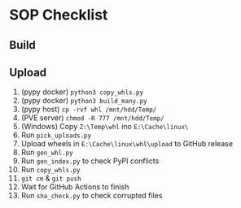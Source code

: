 # SOP Checklist

## Build

## Upload

1. (pypy docker) `python3 copy_whls.py`
2. (pypy docker) `python3 build_many.py`
3. (pypy host) `cp -rvf whl /mnt/hdd/Temp/`
4. (PVE server) `chmod -R 777 /mnt/hdd/Temp/`
5. (Windows) Copy `Z:\Temp\whl` ino `E:\Cache\linux\`
6. Run `pick_uploads.py`
7. Upload wheels in `E:\Cache\linux\whl\upload` to GitHub release
8. Run `gen_whl.py`
9. Run `gen_index.py` to check PyPI conflicts
10. Run `copy_whls.py`
11. `git cm` & `git push`
12. Wait for GitHub Actions to finish
13. Run `sha_check.py` to check corrupted files
